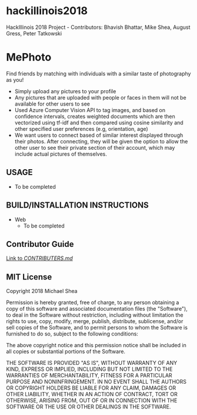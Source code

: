 # hackillinois2018
HackIllinois 2018 Project - Contributors: Bhavish Bhattar, Mike Shea, August Gress, Peter Tatkowski

# MePhoto
Find friends by matching with individuals with a similar taste of photography as you!
  * Simply upload any pictures to your profile
  * Any pictures that are uploaded with people or faces in them will not be available for other users to see
  * Used Azure Computer Vision API to tag images, and based on confidence intervals, creates weighted documents which are then vectorized using tf-idf and then compared using cosine similarity and other specified user preferences (e.g, orientation, age)
  * We want users to connect based of similar interest displayed through their photos. After connecting, they will be given the option to allow the other user to see their private section of their account, which may include actual pictures of themselves.

## USAGE
  * To be completed

## BUILD/INSTALLATION INSTRUCTIONS
  * Web
    * To be completed

## Contributor Guide
[Link to _CONTRIBUTERS.md_](CONTRIBUTERS.md)

## MIT License
Copyright 2018 Michael Shea

Permission is hereby granted, free of charge, to any person obtaining a copy of this software and associated documentation files (the "Software"), to deal in the Software without restriction, including without limitation the rights to use, copy, modify, merge, publish, distribute, sublicense, and/or sell copies of the Software, and to permit persons to whom the Software is furnished to do so, subject to the following conditions:

The above copyright notice and this permission notice shall be included in all copies or substantial portions of the Software.

THE SOFTWARE IS PROVIDED "AS IS", WITHOUT WARRANTY OF ANY KIND, EXPRESS OR IMPLIED, INCLUDING BUT NOT LIMITED TO THE WARRANTIES OF MERCHANTABILITY, FITNESS FOR A PARTICULAR PURPOSE AND NONINFRINGEMENT. IN NO EVENT SHALL THE AUTHORS OR COPYRIGHT HOLDERS BE LIABLE FOR ANY CLAIM, DAMAGES OR OTHER LIABILITY, WHETHER IN AN ACTION OF CONTRACT, TORT OR OTHERWISE, ARISING FROM, OUT OF OR IN CONNECTION WITH THE SOFTWARE OR THE USE OR OTHER DEALINGS IN THE SOFTWARE.
